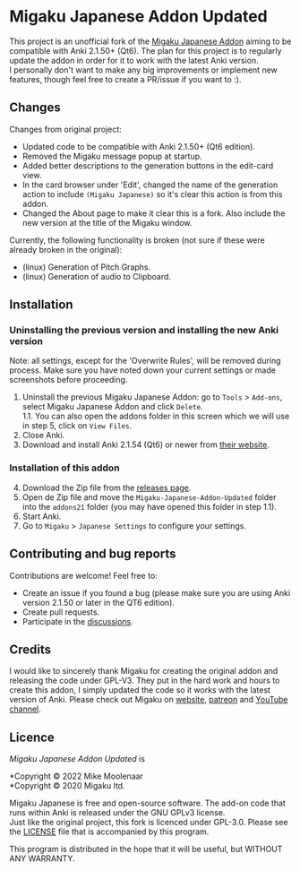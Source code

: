 # Migaku Japanese Addon Updated
This project is an unofficial fork of the [Migaku Japanese Addon](https://github.com/migaku-official/Migaku-Japanese-Addon) aiming to be compatible with Anki 2.1.50+ (Qt6).
The plan for this project is to regularly update the addon in order for it to work with the latest Anki version.   
I personally don't want to make any big improvements or implement new features, though feel free to create a PR/issue if you want to :).

## Changes
Changes from original project:
- Updated code to be compatible with Anki 2.1.50+ (Qt6 edition).
- Removed the Migaku message popup at startup.
- Added better descriptions to the generation buttons in the edit-card view.
- In the card browser under 'Edit', changed the name of the generation action to include `(Migaku Japanese)` so it's clear this action is from this addon.
- Changed the About page to make it clear this is a fork. Also include the new version at the title of the Migaku window.

Currently, the following functionality is broken (not sure if these were already broken in the original):
- (linux) Generation of Pitch Graphs.
- (linux) Generation of audio to Clipboard.

## Installation
### Uninstalling the previous version and installing the new Anki version
Note: all settings, except for the 'Overwrite Rules', will be removed during process. Make sure you have noted down your current settings or made screenshots before
proceeding.
1. Uninstall the previous Migaku Japanese Addon: go to `Tools` > `Add-ons`, select Migaku Japanese Addon and click `Delete`.  
1.1. You can also open the addons folder in this screen which we will use in step 5, click on `View Files`.
2. Close Anki.
3. Download and install Anki 2.1.54 (Qt6) or newer from [their website](https://apps.ankiweb.net/).

### Installation of this addon
4. Download the Zip file from the [releases page](https://github.com/MikeMoolenaar/Migaku-Japanese-Addon-Updated/releases).
5. Open de Zip file and move the `Migaku-Japanese-Addon-Updated` folder into the `addons21` folder (you may have opened this folder in step 1.1).
6. Start Anki.
7. Go to `Migaku` > `Japanese Settings` to configure your settings.

## Contributing and bug reports
Contributions are welcome! Feel free to:
- Create an issue if you found a bug (please make sure you are using Anki version 2.1.50 or later in the QT6 edition).
- Create pull requests.
- Participate in the [discussions](https://github.com/MikeMoolenaar/Migaku-Japanese-Addon-Updated/discussions).

## Credits
I would like to sincerely thank Migaku for creating the original addon and releasing the code under GPL-V3. They put in the hard
work and hours to create this addon, I simply updated the code so it works with the latest version of Anki.
Please check out Migaku on [website](https://www.migaku.io/), [patreon](https://www.patreon.com/Migaku) and [YouTube channel](https://www.youtube.com/c/ImmersewithMigaku).

## Licence
*Migaku Japanese Addon Updated* is

*Copyright © 2022 Mike Moolenaar  
*Copyright © 2020 Migaku ltd.

Migaku Japanese is free and open-source software. The add-on code that runs within Anki is released under the GNU GPLv3 license.  
Just like the original project, this fork is licenced under GPL-3.0. Please see the [LICENSE](https://github.com/MikeMoolenaar/Migaku-Japanese-Addon/blob/master/LICENSE) file that is accompanied by this program.

This program is distributed in the hope that it will be useful, but WITHOUT ANY WARRANTY.